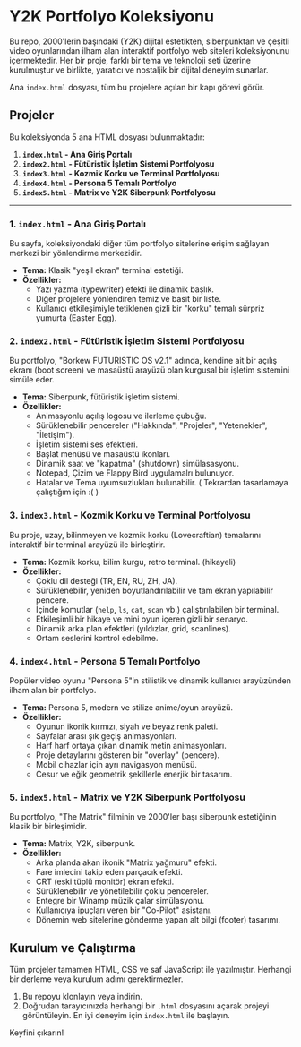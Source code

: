 # Y2K Portfolyo Koleksiyonu

Bu repo, 2000'lerin başındaki (Y2K) dijital estetikten, siberpunktan ve çeşitli video oyunlarından ilham alan interaktif portfolyo web siteleri koleksiyonunu içermektedir. Her bir proje, farklı bir tema ve teknoloji seti üzerine kurulmuştur ve birlikte, yaratıcı ve nostaljik bir dijital deneyim sunarlar.

Ana `index.html` dosyası, tüm bu projelere açılan bir kapı görevi görür.

## Projeler

Bu koleksiyonda 5 ana HTML dosyası bulunmaktadır:

1.  **`index.html` - Ana Giriş Portalı**
2.  **`index2.html` - Fütüristik İşletim Sistemi Portfolyosu**
3.  **`index3.html` - Kozmik Korku ve Terminal Portfolyosu**
4.  **`index4.html` - Persona 5 Temalı Portfolyo**
5.  **`index5.html` - Matrix ve Y2K Siberpunk Portfolyosu**

---

### 1. `index.html` - Ana Giriş Portalı

Bu sayfa, koleksiyondaki diğer tüm portfolyo sitelerine erişim sağlayan merkezi bir yönlendirme merkezidir.

-   **Tema:** Klasik "yeşil ekran" terminal estetiği.
-   **Özellikler:**
    -   Yazı yazma (typewriter) efekti ile dinamik başlık.
    -   Diğer projelere yönlendiren temiz ve basit bir liste.
    -   Kullanıcı etkileşimiyle tetiklenen gizli bir "korku" temalı sürpriz yumurta (Easter Egg).

### 2. `index2.html` - Fütüristik İşletim Sistemi Portfolyosu

Bu portfolyo, "Borkew FUTURISTIC OS v2.1" adında, kendine ait bir açılış ekranı (boot screen) ve masaüstü arayüzü olan kurgusal bir işletim sistemini simüle eder.

-   **Tema:** Siberpunk, fütüristik işletim sistemi.
-   **Özellikler:**
    -   Animasyonlu açılış logosu ve ilerleme çubuğu.
    -   Sürüklenebilir pencereler ("Hakkında", "Projeler", "Yetenekler", "İletişim").
    -   İşletim sistemi ses efektleri.
    -   Başlat menüsü ve masaüstü ikonları.
    -   Dinamik saat ve "kapatma" (shutdown) simülasasyonu.
    -   Notepad, Çizim ve Flappy Bird uygulamalrı bulunuyor.
    -   Hatalar ve Tema uyumsuzlukları bulunabilir. ( Tekrardan tasarlamaya çalıştığım için :( )

### 3. `index3.html` - Kozmik Korku ve Terminal Portfolyosu

Bu proje, uzay, bilinmeyen ve kozmik korku (Lovecraftian) temalarını interaktif bir terminal arayüzü ile birleştirir.

-   **Tema:** Kozmik korku, bilim kurgu, retro terminal. (hikayeli)
-   **Özellikler:**
    -   Çoklu dil desteği (TR, EN, RU, ZH, JA).
    -   Sürüklenebilir, yeniden boyutlandırılabilir ve tam ekran yapılabilir pencere.
    -   İçinde komutlar (`help`, `ls`, `cat`, `scan` vb.) çalıştırılabilen bir terminal.
    -   Etkileşimli bir hikaye ve mini oyun içeren gizli bir senaryo.
    -   Dinamik arka plan efektleri (yıldızlar, grid, scanlines).
    -   Ortam seslerini kontrol edebilme.

### 4. `index4.html` - Persona 5 Temalı Portfolyo

Popüler video oyunu "Persona 5"in stilistik ve dinamik kullanıcı arayüzünden ilham alan bir portfolyo.

-   **Tema:** Persona 5, modern ve stilize anime/oyun arayüzü.
-   **Özellikler:**
    -   Oyunun ikonik kırmızı, siyah ve beyaz renk paleti.
    -   Sayfalar arası şık geçiş animasyonları.
    -   Harf harf ortaya çıkan dinamik metin animasyonları.
    -   Proje detaylarını gösteren bir "overlay" (pencere).
    -   Mobil cihazlar için ayrı navigasyon menüsü.
    -   Cesur ve eğik geometrik şekillerle enerjik bir tasarım.

### 5. `index5.html` - Matrix ve Y2K Siberpunk Portfolyosu

Bu portfolyo, "The Matrix" filminin ve 2000'ler başı siberpunk estetiğinin klasik bir birleşimidir.

-   **Tema:** Matrix, Y2K, siberpunk.
-   **Özellikler:**
    -   Arka planda akan ikonik "Matrix yağmuru" efekti.
    -   Fare imlecini takip eden parçacık efekti.
    -   CRT (eski tüplü monitör) ekran efekti.
    -   Sürüklenebilir ve yönetilebilir çoklu pencereler.
    -   Entegre bir Winamp müzik çalar simülasyonu.
    -   Kullanıcıya ipuçları veren bir "Co-Pilot" asistanı.
    -   Dönemin web sitelerine gönderme yapan alt bilgi (footer) tasarımı.

## Kurulum ve Çalıştırma

Tüm projeler tamamen HTML, CSS ve saf JavaScript ile yazılmıştır. Herhangi bir derleme veya kurulum adımı gerektirmezler.

1.  Bu repoyu klonlayın veya indirin.
2.  Doğrudan tarayıcınızda herhangi bir `.html` dosyasını açarak projeyi görüntüleyin. En iyi deneyim için `index.html` ile başlayın.

Keyfini çıkarın!

